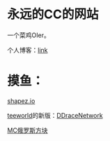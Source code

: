 # 永远的CC的网站

一个菜鸡OIer。

个人博客：[link](https://yydcc-blog.github.io/)

# 摸鱼：

[shapez.io](https://hydro.ac/file/2867/shapeziopc.zip)

[teeworld](https://pan.bdwp.vip/s/E6DhA)的新版：[DDraceNetwork](https://pan.bdwp.vip/s/4kWf3)

[MC俄罗斯方块](https://markcup.lanzout.com/b02iukfyf)
